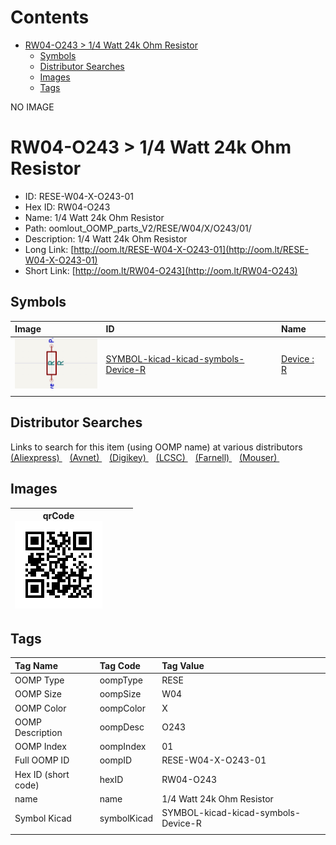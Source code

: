 



Contents
========

* [RW04-O243 > 1/4 Watt 24k Ohm Resistor](#rw04-o243--14-watt-24k-ohm-resistor)
	* [Symbols](#symbols)
	* [Distributor Searches](#distributor-searches)
	* [Images](#images)
	* [Tags](#tags)
  
NO IMAGE  
# RW04-O243 > 1/4 Watt 24k Ohm Resistor

- ID: RESE-W04-X-O243-01
- Hex ID: RW04-O243
- Name: 1/4 Watt 24k Ohm Resistor
- Path: oomlout_OOMP_parts_V2/RESE/W04/X/O243/01/
- Description: 1/4 Watt 24k Ohm Resistor
- Long Link: [http://oom.lt/RESE-W04-X-O243-01](http://oom.lt/RESE-W04-X-O243-01)
- Short Link: [http://oom.lt/RW04-O243](http://oom.lt/RW04-O243)

## Symbols
  

|Image|ID|Name|
| :--- | :--- | :--- |
|[![](https://raw.githubusercontent.com/oomlout/oomlout_OOMP_eda_V2/main/SYMBOL/kicad/kicad-symbols/Device/R/image_140.png)](https://github.com/oomlout/oomlout_OOMP_eda_V2/tree/main/SYMBOL/kicad/kicad-symbols/Device/R/)|[SYMBOL-kicad-kicad-symbols-Device-R](https://github.com/oomlout/oomlout_OOMP_eda_V2/tree/main/SYMBOL/kicad/kicad-symbols/Device/R/)|[Device : R](https://github.com/oomlout/oomlout_OOMP_eda_V2/tree/main/SYMBOL/kicad/kicad-symbols/Device/R/)|
||||

## Distributor Searches
  
Links to search for this item (using OOMP name) at various distributors  
[(Aliexpress) ](https://www.aliexpress.com/wholesale?SearchText=11171/4+Watt+24k+Ohm+Resistor)&nbsp;&nbsp;&nbsp;[(Avnet) ](https://www.avnet.com/shop/us/search/1/4+Watt+24k+Ohm+Resistor)&nbsp;&nbsp;&nbsp;[(Digikey) ](https://www.digikey.co.uk/en/products/result?s=1/4+Watt+24k+Ohm+Resistor)&nbsp;&nbsp;&nbsp;[(LCSC) ](https://www.lcsc.com/search?q=1/4+Watt+24k+Ohm+Resistor)&nbsp;&nbsp;&nbsp;[(Farnell) ](https://uk.farnell.com/search?st=1/4+Watt+24k+Ohm+Resistor)&nbsp;&nbsp;&nbsp;[(Mouser) ](https://www.mouser.com/c/?q=1/4+Watt+24k+Ohm+Resistor)&nbsp;&nbsp;&nbsp;
## Images
  

|qrCode<br>[![](https://raw.githubusercontent.com/oomlout/oomlout_OOMP_parts_V2/main/RESE/W04/X/O243/01/qrCode_140.png)](https://github.com/oomlout/oomlout_OOMP_parts_V2/tree/main/RESE/W04/X/O243/01/qrCode.png)||||
| :---: | :---: | :---: | :---: |

## Tags
  

|Tag Name|Tag Code|Tag Value|
| :--- | :--- | :--- |
|OOMP Type|oompType|RESE|
|OOMP Size|oompSize|W04|
|OOMP Color|oompColor|X|
|OOMP Description|oompDesc|O243|
|OOMP Index|oompIndex|01|
|Full OOMP ID|oompID|RESE-W04-X-O243-01|
|Hex ID (short code)|hexID|RW04-O243|
|name|name|1/4 Watt 24k Ohm Resistor|
|Symbol Kicad|symbolKicad|SYMBOL-kicad-kicad-symbols-Device-R|
||||
